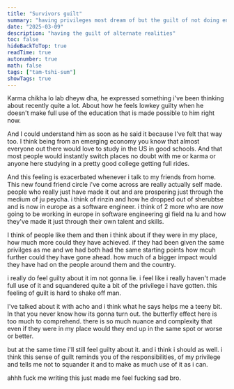 ```yaml
---
title: "Survivors guilt"
summary: "having privileges most dream of but the guilt of not doing enough"
date: "2025-03-09"
description: "having the guilt of alternate realities"
toc: false
hideBackToTop: true
readTime: true
autonumber: true
math: false
tags: ["tam-tshi-sum"]
showTags: true
---
```


Karma chikha lo lab dheyw dha, he expressed something i've been thinking about recently quite a lot. About how he feels lowkey guilty when he doesn't make full use of the education that is made possible to him right now.

And I could understand him as soon as he said it because I've felt that way too. I think being from an emerging economy you know that almost everyone out there would love to study in the US in good schools. And that most people would instantly switch places no doubt with me or karma or anyone here studying in a pretty good college getting full rides.

And this feeling is exacerbated whenever i talk to my friends from home. This new found friend circle i've come across are really actually self made. people who really just have made it out and are prospering just through the medium of ju peycha. i think of rinzin and how he dropped out of sherubtse and is now in europe as a software engineer. i think of 2 more who are now going to be working in europe in software engineering gi field na lu and how they've made it just through their own talent and skills.

I think of people like them and then i think about if they were in my place, how much more could they have achieved. if they had been given the same privilges as me and we had both had the same starting points how mcuh further could they have gone ahead. how much of a bigger impact would they have had on the people around them and the country.

i really do feel guilty about it im not gonna lie. i feel like i really haven't made full use of it and squandered quite a bit of the privilege i have gotten. this feeling of guilt is hard to shake off man.

I've talked about it with acho and i think what he says helps me a teeny bit. In that you never know how its gonna turn out. the butterfly effect here is too much to comprehend. there is so much nuance and complexity that even if they were in my place would they end up in the same spot or worse or better.

but at the same time i'll still feel guilty about it. and i think i should as well. i think this sense of guilt reminds you of the responsibilities, of my privilege and tells me not to squander it and to make as much use of it as i can.

ahhh fuck me writing this just made me feel fucking sad bro.

